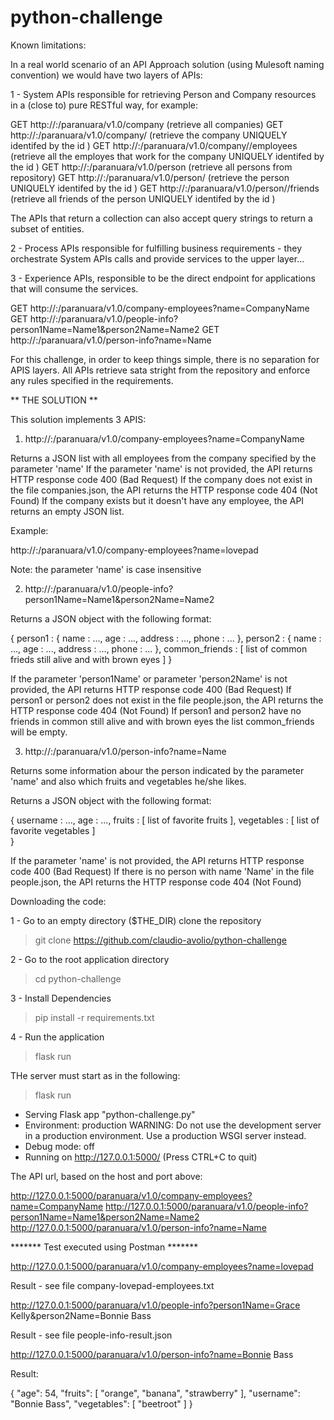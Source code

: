 # python-challenge

Known limitations:

In a real world scenario of an API Approach solution (using Mulesoft naming convention) we would have two layers of APIs:

1 - System APIs responsible for retrieving Person and Company resources in a (close to) pure RESTful way, for example:

GET http://<host>:<port>/paranuara/v1.0/company (retrieve all companies)
GET http://<host>:<port>/paranuara/v1.0/company/<index> (retrieve the company UNIQUELY identifed by the id <index>)
GET http://<host>:<port>/paranuara/v1.0/company/<index>/employees (retrieve all the employes that work for the company UNIQUELY identifed by the id <index>)
GET http://<host>:<port>/paranuara/v1.0/person (retrieve all persons from repository)
GET http://<host>:<port>/paranuara/v1.0/person/<index> (retrieve the person UNIQUELY identifed by the id <index>)
GET http://<host>:<port>/paranuara/v1.0/person/<index>/friends (retrieve all friends of the person UNIQUELY identifed by the id <index>)

The APIs that return a collection can also accept query strings to return a subset of entities.

2 - Process APIs responsible for fulfilling business requirements - they orchestrate System APIs calls and provide services to the upper layer...

3 - Experience APIs, responsible to be the direct endpoint for applications that will consume the services.

GET http://<host>:<port>/paranuara/v1.0/company-employees?name=CompanyName
GET http://<host>:<port>/paranuara/v1.0/people-info?person1Name=Name1&person2Name=Name2
GET http://<host>:<port>/paranuara/v1.0/person-info?name=Name

For this challenge, in order to keep things simple, there is no separation for APIS layers. All APIs retrieve sata stright from the repository and enforce any rules specified in the requirements.

** THE SOLUTION **

This solution implements 3 APIS:

1) http://<host>:<port>/paranuara/v1.0/company-employees?name=CompanyName

Returns a JSON list with all employees from the company specified by the parameter 'name'
If the parameter 'name' is not provided, the API returns HTTP response code 400 (Bad Request)
If the company does not exist in the file companies.json, the API returns the HTTP response code 404 (Not Found)
If the company exists but it doesn't have any employee, the API returns an empty JSON list.

Example:

http://<host>:<port>/paranuara/v1.0/company-employees?name=lovepad

Note: the parameter 'name' is case insensitive

2) http://<host>:<port>/paranuara/v1.0/people-info?person1Name=Name1&person2Name=Name2

Returns a JSON object with the following format:

{ 
	person1 : {
		name : ...,
		age : ...,
		address : ...,
		phone : ...
	},
	person2 : {
		name : ...,
		age : ...,
		address : ...,
		phone : ...	
	},
	common_friends : [
		list of common frieds still alive and with brown eyes
	]
}

If the parameter 'person1Name' or parameter 'person2Name' is not provided, the API returns HTTP response code 400 (Bad Request)
If person1 or person2 does not exist in the file people.json, the API returns the HTTP response code 404 (Not Found)
If person1 and person2 have no friends in common still alive and with brown eyes the list common_friends will be empty.

3) http://<host>:<port>/paranuara/v1.0/person-info?name=Name

Returns some information abour the person indicated by the parameter 'name' and also which fruits and vegetables he/she likes.

Returns a JSON object with the following format:

{ 
	username : ...,
	age : ...,
	fruits : [
		list of favorite fruits
	],
	vegetables : [
		list of favorite vegetables
	]	
}

If the parameter 'name' is not provided, the API returns HTTP response code 400 (Bad Request)
If there is no person with name 'Name' in the file people.json, the API returns the HTTP response code 404 (Not Found)

Downloading the code:

1 - Go to an empty directory ($THE_DIR) clone the repository

> git clone https://github.com/claudio-avolio/python-challenge

2 - Go to the root application directory

> cd python-challenge

3 - Install Dependencies

> pip install -r requirements.txt

4 - Run the application

> flask run

THe server must start as in the following:

 >flask run
 * Serving Flask app "python-challenge.py"
 * Environment: production
   WARNING: Do not use the development server in a production environment.
   Use a production WSGI server instead.
 * Debug mode: off
 * Running on http://127.0.0.1:5000/ (Press CTRL+C to quit)

The API url, based on the host and port above:

http://127.0.0.1:5000/paranuara/v1.0/company-employees?name=CompanyName
http://127.0.0.1:5000/paranuara/v1.0/people-info?person1Name=Name1&person2Name=Name2
http://127.0.0.1:5000/paranuara/v1.0/person-info?name=Name

******* Test executed using Postman *******

http://127.0.0.1:5000/paranuara/v1.0/company-employees?name=lovepad

Result - see file company-lovepad-employees.txt

http://127.0.0.1:5000/paranuara/v1.0/people-info?person1Name=Grace Kelly&person2Name=Bonnie Bass

Result - see file people-info-result.json

http://127.0.0.1:5000/paranuara/v1.0/person-info?name=Bonnie Bass

Result:

{
    "age": 54,
    "fruits": [
        "orange",
        "banana",
        "strawberry"
    ],
    "username": "Bonnie Bass",
    "vegetables": [
        "beetroot"
    ]
}
